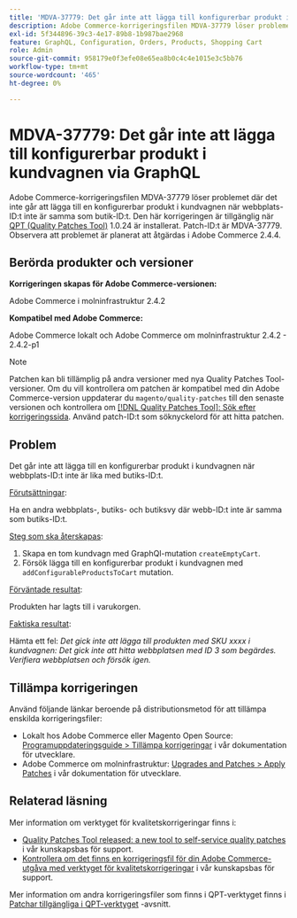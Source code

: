 ```yaml
---
title: 'MDVA-37779: Det går inte att lägga till konfigurerbar produkt i kundvagnen via GraphQL'
description: Adobe Commerce-korrigeringsfilen MDVA-37779 löser problemet där det inte går att lägga till en konfigurerbar produkt i kundvagnen när webbplats-ID:t inte är samma som butik-ID:t. Den här korrigeringen är tillgänglig när [QPT-verktyget (Quality Patches Tool)](/help/announcements/adobe-commerce-announcements/magento-quality-patches-released-new-tool-to-self-serve-quality-patches.md) 1.0.24 är installerat. Patch-ID:t är MDVA-37779. Observera att problemet är planerat att åtgärdas i Adobe Commerce 2.4.4. 
exl-id: 5f344896-39c3-4e17-89b8-1b987bae2968
feature: GraphQL, Configuration, Orders, Products, Shopping Cart
role: Admin
source-git-commit: 958179e0f3efe08e65ea8b0c4c4e1015e3c5bb76
workflow-type: tm+mt
source-wordcount: '465'
ht-degree: 0%

---
```


# MDVA-37779: Det går inte att lägga till konfigurerbar produkt i kundvagnen via GraphQL

Adobe Commerce-korrigeringsfilen MDVA-37779 löser problemet där det inte går att lägga till en konfigurerbar produkt i kundvagnen när webbplats-ID:t inte är samma som butik-ID:t. Den här korrigeringen är tillgänglig när [QPT (Quality Patches Tool)](/help/announcements/adobe-commerce-announcements/magento-quality-patches-released-new-tool-to-self-serve-quality-patches.md) 1.0.24 är installerat. Patch-ID:t är MDVA-37779. Observera att problemet är planerat att åtgärdas i Adobe Commerce 2.4.4.

## Berörda produkter och versioner

**Korrigeringen skapas för Adobe Commerce-versionen:**

Adobe Commerce i molninfrastruktur 2.4.2

**Kompatibel med Adobe Commerce:**

Adobe Commerce lokalt och Adobe Commerce om molninfrastruktur 2.4.2 - 2.4.2-p1

>[!NOTE]
>
>Patchen kan bli tillämplig på andra versioner med nya Quality Patches Tool-versioner. Om du vill kontrollera om patchen är kompatibel med din Adobe Commerce-version uppdaterar du `magento/quality-patches` till den senaste versionen och kontrollera om [[!DNL Quality Patches Tool]: Sök efter korrigeringssida](https://devdocs.magento.com/quality-patches/tool.html#patch-grid). Använd patch-ID:t som söknyckelord för att hitta patchen.

## Problem

Det går inte att lägga till en konfigurerbar produkt i kundvagnen när webbplats-ID:t inte är lika med butiks-ID:t.

<u>Förutsättningar</u>:

Ha en andra webbplats-, butiks- och butiksvy där webb-ID:t inte är samma som butiks-ID:t.

<u>Steg som ska återskapas</u>:

1. Skapa en tom kundvagn med GraphQl-mutation `createEmptyCart`.
1. Försök lägga till en konfigurerbar produkt i kundvagnen med `addConfigurableProductsToCart` mutation.

<u>Förväntade resultat</u>:

Produkten har lagts till i varukorgen.

<u>Faktiska resultat</u>:

Hämta ett fel: *Det gick inte att lägga till produkten med SKU xxxx i kundvagnen: Det gick inte att hitta webbplatsen med ID 3 som begärdes. Verifiera webbplatsen och försök igen.*

## Tillämpa korrigeringen

Använd följande länkar beroende på distributionsmetod för att tillämpa enskilda korrigeringsfiler:

* Lokalt hos Adobe Commerce eller Magento Open Source: [Programuppdateringsguide > Tillämpa korrigeringar](https://devdocs.magento.com/guides/v2.4/comp-mgr/patching/mqp.html) i vår dokumentation för utvecklare.
* Adobe Commerce om molninfrastruktur: [Upgrades and Patches > Apply Patches](https://devdocs.magento.com/cloud/project/project-patch.html) i vår dokumentation för utvecklare.


## Relaterad läsning

Mer information om verktyget för kvalitetskorrigeringar finns i:

* [Quality Patches Tool released: a new tool to self-service quality patches](/help/announcements/adobe-commerce-announcements/magento-quality-patches-released-new-tool-to-self-serve-quality-patches.md) i vår kunskapsbas för support.
* [Kontrollera om det finns en korrigeringsfil för din Adobe Commerce-utgåva med verktyget för kvalitetskorrigeringar](/help/support-tools/patches-available-in-qpt-tool/check-patch-for-magento-issue-with-magento-quality-patches.md) i vår kunskapsbas för support.

Mer information om andra korrigeringsfiler som finns i QPT-verktyget finns i [Patchar tillgängliga i QPT-verktyget](https://support.magento.com/hc/en-us/sections/360010506631-Patches-available-in-QPT-tool-) -avsnitt.

